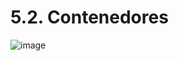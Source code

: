 # 5.2. Contenedores

![image](https://github.com/user-attachments/assets/4e762a83-cf82-4a5c-9d98-3fb9f6250f61)

